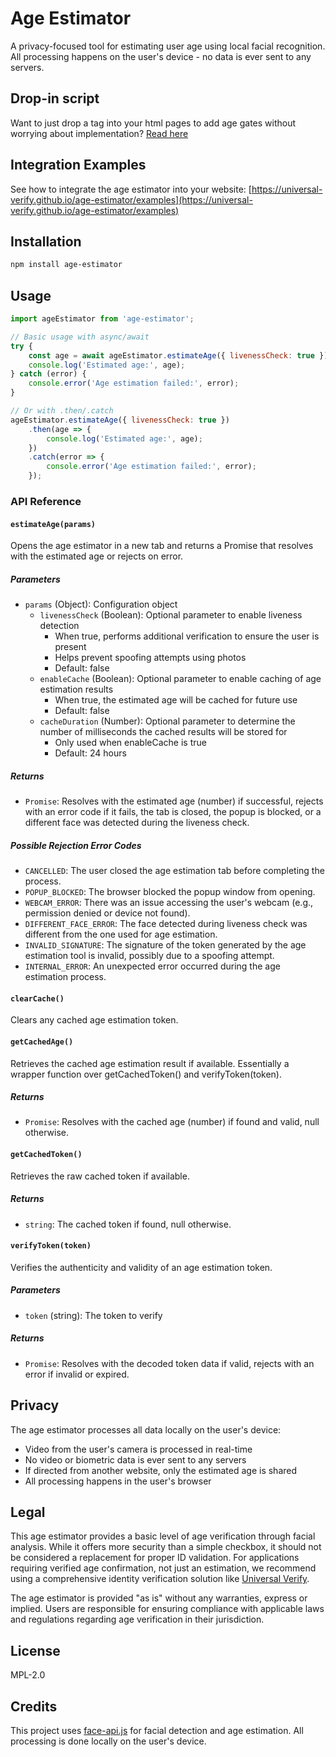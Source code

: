 # Age Estimator

A privacy-focused tool for estimating user age using local facial recognition. All processing happens on the user's device - no data is ever sent to any servers.

## Drop-in script

Want to just drop a <script src="..."></script> tag into your html pages to add age gates without worrying about implementation? [Read here](./DROPIN_README.md)

## Integration Examples

See how to integrate the age estimator into your website: [https://universal-verify.github.io/age-estimator/examples](https://universal-verify.github.io/age-estimator/examples)

## Installation

```bash
npm install age-estimator
```

## Usage

```javascript
import ageEstimator from 'age-estimator';

// Basic usage with async/await
try {
    const age = await ageEstimator.estimateAge({ livenessCheck: true });
    console.log('Estimated age:', age);
} catch (error) {
    console.error('Age estimation failed:', error);
}

// Or with .then/.catch
ageEstimator.estimateAge({ livenessCheck: true })
    .then(age => {
        console.log('Estimated age:', age);
    })
    .catch(error => {
        console.error('Age estimation failed:', error);
    });
```

### API Reference

#### `estimateAge(params)`

Opens the age estimator in a new tab and returns a Promise that resolves with the estimated age or rejects on error.

##### Parameters

- `params` (Object): Configuration object
  - `livenessCheck` (Boolean): Optional parameter to enable liveness detection
    - When true, performs additional verification to ensure the user is present
    - Helps prevent spoofing attempts using photos
    - Default: false
  - `enableCache` (Boolean): Optional parameter to enable caching of age estimation results
    - When true, the estimated age will be cached for future use
    - Default: false
  - `cacheDuration` (Number): Optional parameter to determine the number of milliseconds the cached results will be stored for
    - Only used when enableCache is true
    - Default: 24 hours

##### Returns

- `Promise`: Resolves with the estimated age (number) if successful, rejects with an error code if it fails, the tab is closed, the popup is blocked, or a different face was detected during the liveness check.

##### Possible Rejection Error Codes

- `CANCELLED`: The user closed the age estimation tab before completing the process.
- `POPUP_BLOCKED`: The browser blocked the popup window from opening.
- `WEBCAM_ERROR`: There was an issue accessing the user's webcam (e.g., permission denied or device not found).
- `DIFFERENT_FACE_ERROR`: The face detected during liveness check was different from the one used for age estimation.
- `INVALID_SIGNATURE`: The signature of the token generated by the age estimation tool is invalid, possibly due to a spoofing attempt.
- `INTERNAL_ERROR`: An unexpected error occurred during the age estimation process.

#### `clearCache()`

Clears any cached age estimation token.

#### `getCachedAge()`

Retrieves the cached age estimation result if available. Essentially a wrapper function over getCachedToken() and verifyToken(token).

##### Returns

- `Promise`: Resolves with the cached age (number) if found and valid, null otherwise.

#### `getCachedToken()`

Retrieves the raw cached token if available.

##### Returns

- `string`: The cached token if found, null otherwise.

#### `verifyToken(token)`

Verifies the authenticity and validity of an age estimation token.

##### Parameters

- `token` (string): The token to verify

##### Returns

- `Promise`: Resolves with the decoded token data if valid, rejects with an error if invalid or expired.

## Privacy

The age estimator processes all data locally on the user's device:

- Video from the user's camera is processed in real-time
- No video or biometric data is ever sent to any servers
- If directed from another website, only the estimated age is shared
- All processing happens in the user's browser

## Legal

This age estimator provides a basic level of age verification through facial analysis. While it offers more security than a simple checkbox, it should not be considered a replacement for proper ID validation. For applications requiring verified age confirmation, not just an estimation, we recommend using a comprehensive identity verification solution like [Universal Verify](https://universalverify.com).

The age estimator is provided "as is" without any warranties, express or implied. Users are responsible for ensuring compliance with applicable laws and regulations regarding age verification in their jurisdiction.

## License

MPL-2.0

## Credits

This project uses [face-api.js](https://github.com/justadudewhohacks/face-api.js) for facial detection and age estimation. All processing is done locally on the user's device.
